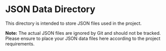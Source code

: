 # JSON Data Directory

This directory is intended to store JSON files used in the project.

**Note:** The actual JSON files are ignored by Git and should not be tracked. Please ensure to place your JSON data files here according to the project requirements.

